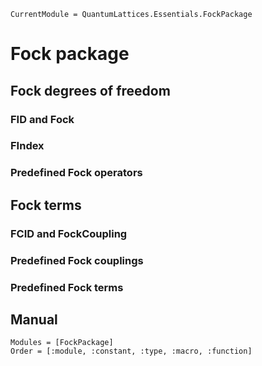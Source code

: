 ```@meta
CurrentModule = QuantumLattices.Essentials.FockPackage
```

# Fock package

## Fock degrees of freedom

### FID and Fock

### FIndex

### Predefined Fock operators

## Fock terms

### FCID and FockCoupling

### Predefined Fock couplings

### Predefined Fock terms

## Manual

```@autodocs
Modules = [FockPackage]
Order = [:module, :constant, :type, :macro, :function]
```
